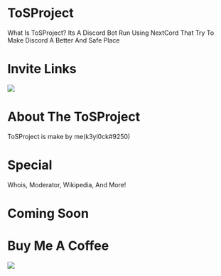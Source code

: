 # ToSProject
What Is ToSProject? Its A Discord Bot Run Using NextCord That Try To Make Discord A Better And Safe Place

# Invite Links
<a href='https://discord.com/api/oauth2/authorize?client_id=939930914794905630&permissions=8&scope=bot'>
  <img src='https://cdn.discordapp.com/attachments/939940962967355406/939945820491513886/toslogo.png' />
</a>

# About The ToSProject
ToSProject is make by me(k3yl0ck#9250)
# Special
Whois,
Moderator,
Wikipedia,
And More!
# Coming Soon
# Buy Me A Coffee
<img src='https://media.discordapp.net/attachments/940489311642611752/940489359952584774/img.buymeacoffee.com.jpeg'>
